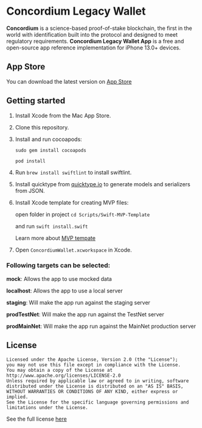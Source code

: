 # Concordium Legacy Wallet 

**Concordium** 
is a science-based proof-of-stake blockchain, the first in the world with identification built into the protocol and designed to meet regulatory requirements.
**Concordium Legacy Wallet App** is a free and open-source app reference implementation for iPhone 13.0+ devices. 
## App Store
You can download the latest version on [App Store](https://apps.apple.com/us/app/concordium-mobile-wallet/id1566996491) 
## Getting started

1. Install Xcode from the Mac App Store.
2. Clone this repository.
3. Install and run cocoapods:

	`sudo gem install cocoapods`
	
	`pod install`
    
4. Run `brew install swiftlint` to install swiftlint. 
5. Install quicktype from [quicktype.io](https://quicktype.io) to generate models and serializers from JSON.
6. Install Xcode template for creating MVP files:

	open folder in project `cd Scripts/Swift-MVP-Template`

	and run `swift install.swift`
	
	Learn more about [MVP tempate](https://github.com/khacchan/Swift-MVP-Module)
7. Open `ConcordiumWallet.xcworkspace` in Xcode. 

### Following targets can be selected:

**mock**: Allows the app to use mocked data

**localhost**: Allows the app to use a local server

**staging**: Will make the app run against the staging server

**prodTestNet**: Will make the app run against the TestNet server

**prodMainNet**: Will make the app run against the MainNet production server

## License
```
Licensed under the Apache License, Version 2.0 (the "License");
you may not use this file except in compliance with the License.
You may obtain a copy of the License at
http://www.apache.org/licenses/LICENSE-2.0
Unless required by applicable law or agreed to in writing, software
distributed under the License is distributed on an "AS IS" BASIS,
WITHOUT WARRANTIES OR CONDITIONS OF ANY KIND, either express or implied.
See the License for the specific language governing permissions and
limitations under the License.
```
See the full license [here](LICENSE-APACHE.txt)
